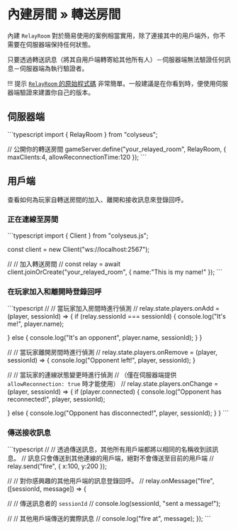 # 內建房間 » 轉送房間

內建 `RelayRoom` 對於簡易使用的案例相當實用，除了連接其中的用戶端外，你不需要在伺服器端保持任何狀態。

只要透過轉送訊息（將其自用戶端轉寄給其他所有人）－伺服器端無法驗證任何訊息－伺服器端為執行驗證者。

!!! 提示 [`RelayRoom` 的原始程式碼](https://github.com/colyseus/colyseus/blob/master/src/rooms/RelayRoom.ts) 非常簡單。一般建議是在你看到時，便使用伺服器端驗證來建置你自己的版本。

## 伺服器端

\`\`\`typescript import { RelayRoom } from "colyseus";

// 公開你的轉送房間 gameServer.define("your\_relayed\_room", RelayRoom, { maxClients:4, allowReconnectionTime:120 }); \`\`\`

## 用戶端

查看如何為玩家自轉送房間的加入、離開和接收訊息來登錄回呼。

### 正在連線至房間

\`\`\`typescript import { Client } from "colyseus.js";

const client = new Client("ws://localhost:2567");

// // 加入轉送房間 // const relay = await client.joinOrCreate("your\_relayed\_room", { name:"This is my name!" }); \`\`\`

### 在玩家加入和離開時登錄回呼


\`\`\`typescript // // 當玩家加入房間時進行偵測 // relay.state.players.onAdd = (player, sessionId) => { if (relay.sessionId === sessionId) { console.log("It's me!", player.name);

  } else { console.log("It's an opponent", player.name, sessionId); } }

// // 當玩家離開房間時進行偵測 // relay.state.players.onRemove = (player, sessionId) => { console.log("Opponent left!", player, sessionId); }

// // 當玩家的連線狀態變更時進行偵測 // （僅在伺服器端提供 `allowReconnection: true` 時才能使用） // relay.state.players.onChange = (player, sessionId) => { if (player.connected) { console.log("Opponent has reconnected!", player, sessionId);

  } else { console.log("Opponent has disconnected!", player, sessionId); } } \`\`\`

### 傳送接收訊息

\`\`\`typescript // // 透過傳送訊息，其他所有用戶端都將以相同的名稱收到該訊息。
 // 訊息只會傳送到其他連線的用戶端，絕對不會傳送至目前的用戶端 // relay.send("fire", { x:100, y:200 });

// // 對你感興趣的其他用戶端的訊息登錄回呼。 // relay.onMessage("fire", (\[sessionId, message]) => {

  // // 傳送訊息者的 `sessionId` // console.log(sessionId, "sent a message!");

  // // 其他用戶端傳送的實際訊息 // console.log("fire at", message); }); \`\`\`
